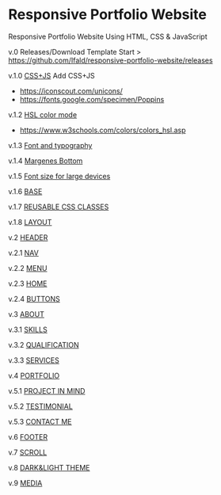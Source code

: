 # Responsive Portfolio Website
Responsive Portfolio Website Using HTML, CSS &amp; JavaScript

v.0 Releases/Download
Template Start > https://github.com/Ifald/responsive-portfolio-website/releases

v.1.0 [CSS+JS](https://github.com/Ifald/responsive-portfolio-website/commit/fd015c76cde07a290ebbb7e6b876f34567478b43)
Add CSS+JS
- https://iconscout.com/unicons/
- https://fonts.google.com/specimen/Poppins

v.1.2 [HSL color mode](https://github.com/Ifald/responsive-portfolio-website/commit/e0986b1b4e6a997abf28e36bdd2fb04b5a2a3e58)
- https://www.w3schools.com/colors/colors_hsl.asp

v.1.3 [Font and typography](https://github.com/Ifald/responsive-portfolio-website/commit/190f7ba12113cb24dc66a2d3abf4a8fe7509badf)

v.1.4 [Margenes Bottom](https://github.com/Ifald/responsive-portfolio-website/commit/ca45a807bc5dc6b1fcf3f1127d23a2708c6a0617)

v.1.5 [Font size for large devices](https://github.com/Ifald/responsive-portfolio-website/commit/734b7057373e10e2913b30037e5c6169db27db41)

v.1.6 [BASE](https://github.com/Ifald/responsive-portfolio-website/commit/501cb9c0507defbde9fb6c950f1a702799a55394)

v.1.7 [REUSABLE CSS CLASSES](https://github.com/Ifald/responsive-portfolio-website/commit/4189a84ee288968cbedd18c47289b753623e8d82)

v.1.8 [LAYOUT](https://github.com/Ifald/responsive-portfolio-website/commit/9d32345c10822da0423676a58feb795e4706b36b)

v.2 [HEADER](https://github.com/Ifald/responsive-portfolio-website/commit/31827b94f2cb719a6f66c623d246eb3441bddc33)

v.2.1 [NAV](https://github.com/Ifald/responsive-portfolio-website/commit/7ca71a132282be6aa7aac5f1237e98e570ee4f44)

v.2.2 [MENU](https://github.com/Ifald/responsive-portfolio-website/commit/74bc031c3c5ae5a7889eb2852d7f97aeea38a713)

v.2.3 [HOME](https://github.com/Ifald/responsive-portfolio-website/commit/2f5233781e47f39960ae659cbd6483207ee1c858)

v.2.4 [BUTTONS](https://github.com/Ifald/responsive-portfolio-website/commit/c6d1d143976eae113606240d365e51d7d0d08918)

v.3 [ABOUT](https://github.com/Ifald/responsive-portfolio-website/commit/e4dac4ba03efb45b44934e3482c0b9e6f8c27a2f)

v.3.1 [SKILLS](https://github.com/Ifald/responsive-portfolio-website/commit/720e3ce6e3fb9b0e25c66296ac4733005a1aede1)

v.3.2 [QUALIFICATION](https://github.com/Ifald/responsive-portfolio-website/commit/8e489fcf6af884e76adf8bf06de8ab4400d4bd9c)

v.3.3 [SERVICES](https://github.com/Ifald/responsive-portfolio-website/commit/a359d25317546a6008a0c4ff4e7f63203bdc9880)

v.4 [PORTFOLIO](https://github.com/Ifald/responsive-portfolio-website/commit/fca42f8fecd6d995446939e45d6e272c881ac98a)

v.5.1 [PROJECT IN MIND](https://github.com/Ifald/responsive-portfolio-website/commit/28408306db37248318de6925b148a58cb26d5358)

v.5.2 [TESTIMONIAL](https://github.com/Ifald/responsive-portfolio-website/commit/fb34ba99238194e1aa4944d19fb61373f30617a6)

v.5.3 [CONTACT ME](https://github.com/Ifald/responsive-portfolio-website/commit/ee309d8a28593bc3d6dd230bbfacec687c84c529)

v.6 [FOOTER](https://github.com/Ifald/responsive-portfolio-website/commit/23a9b30cbe6f179a29050e61cd08d3f2bfb72b19)

v.7 [SCROLL](https://github.com/Ifald/responsive-portfolio-website/commit/4ce1233d25c1ecd8d7defb20f815109ee4603ee9)

v.8 [DARK&LIGHT THEME](https://github.com/Ifald/responsive-portfolio-website/commit/022a3f413492579ae422233071b216109d39506f)

v.9 [MEDIA](https://github.com/Ifald/responsive-portfolio-website/commit/db44c61980bd3837e9dbfe1f2d013cd9bcf323a5)